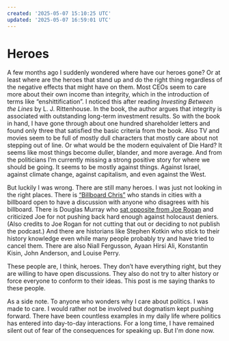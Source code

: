 ```yaml
---
created: '2025-05-07 15:10:25 UTC'
updated: '2025-05-07 16:59:01 UTC'
---
```


# Heroes

A few months ago I suddenly wondered where have our heroes gone? Or at least where are the heroes that stand up and do the right thing regardless of the negative effects that might have on them. Most CEOs seem to care more about their own income than integrity, which in the introduction of terms like “enshittification”. I noticed this after reading _Investing Between the Lines_ by L. J. Rittenhouse. In the book, the author argues that integrity is associated with outstanding long-term investment results. So with the book in hand, I have gone through about one hundred shareholder letters and found only three that satisfied the basic criteria from the book. Also TV and movies seem to be full of mostly dull characters that mostly care about not stepping out of line. Or what would be the modern equivalent of Die Hard? It seems like most things become duller, blander, and more average. And from the politicians I’m currently missing a strong positive story for where we should be going. It seems to be mostly against things. Against Israel, against climate change, against capitalism, and even against the West.

But luckily I was wrong. There are still many heroes. I was just not looking in the right places. There is [“Billboard Chris”](https://www.billboardchris.com/) who stands in cities with a billboard open to have a discussion with anyone who disagrees with his billboard. There is Douglas Murray who [sat opposite from Joe Rogan](https://open.spotify.com/episode/0U7nssZVG3bzjDEOZDukoj) and criticized Joe for not pushing back hard enough against holocaust deniers. (Also credits to Joe Rogan for not cutting that out or deciding to not publish the podcast.) And there are historians like Stephen Kotkin who stick to their history knowledge even while many people probably try and have tried to cancel them. There are also Niall Fergusson, Ayaan Hirsi Ali, Konstantin Kisin, John Anderson, and Louise Perry.

These people are, I think, heroes. They don’t have everything right, but they are willing to have open discussions. They also do not try to alter history or force everyone to conform to their ideas. This post is me saying thanks to these people.

As a side note. To anyone who wonders why I care about politics. I was made to care. I would rather not be involved but dogmatism kept pushing forward. There have been countless examples in my daily life where politics has entered into day-to-day interactions. For a long time, I have remained silent out of fear of the consequences for speaking up. But I'm done now.

